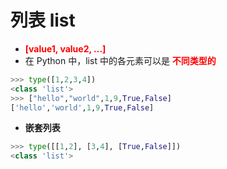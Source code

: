 # 列表 list

- **<font color="red"> [value1, value2, ...] </font>**
- 在 Python 中，list 中的各元素可以是 **<font color="red"> 不同类型的 </font>**



```python
>>> type([1,2,3,4])
<class 'list'>
>>> ["hello","world",1,9,True,False]
['hello','world',1,9,True,False]
```

- **嵌套列表**



```python
>>> type([[1,2], [3,4], [True,False]])
<class 'list'>
```
